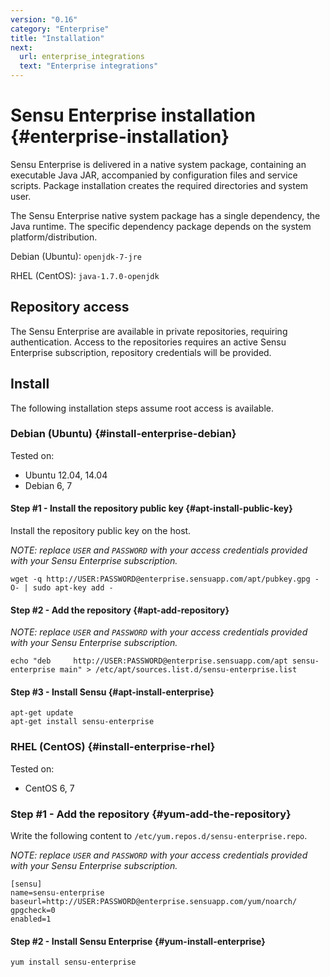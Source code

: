 ```yaml
---
version: "0.16"
category: "Enterprise"
title: "Installation"
next:
  url: enterprise_integrations
  text: "Enterprise integrations"
---
```


# Sensu Enterprise installation {#enterprise-installation}

Sensu Enterprise is delivered in a native system package, containing an
executable Java JAR, accompanied by configuration files and service
scripts. Package installation creates the required directories and
system user.

The Sensu Enterprise native system package has a single dependency,
the Java runtime. The specific dependency package depends on the
system platform/distribution.

Debian (Ubuntu): `openjdk-7-jre`

RHEL (CentOS): `java-1.7.0-openjdk`

## Repository access

The Sensu Enterprise are available in private repositories, requiring
authentication. Access to the repositories requires an active Sensu Enterprise
subscription, repository credentials will be provided.

## Install

The following installation steps assume root access is available.

### Debian (Ubuntu) {#install-enterprise-debian}

Tested on:

* Ubuntu 12.04, 14.04
* Debian 6, 7

#### Step #1 - Install the repository public key {#apt-install-public-key}

Install the repository public key on the host.

_NOTE: replace `USER` and `PASSWORD` with your access credentials
provided with your Sensu Enterprise subscription._

~~~ shell
wget -q http://USER:PASSWORD@enterprise.sensuapp.com/apt/pubkey.gpg -O- | sudo apt-key add -
~~~

#### Step #2 - Add the repository {#apt-add-repository}

_NOTE: replace `USER` and `PASSWORD` with your access credentials
provided with your Sensu Enterprise subscription._

~~~ shell
echo "deb     http://USER:PASSWORD@enterprise.sensuapp.com/apt sensu-enterprise main" > /etc/apt/sources.list.d/sensu-enterprise.list
~~~

#### Step #3 - Install Sensu {#apt-install-enterprise}

~~~shell
apt-get update
apt-get install sensu-enterprise
~~~

### RHEL (CentOS) {#install-enterprise-rhel}

Tested on:

* CentOS 6, 7

### Step #1 - Add the repository {#yum-add-the-repository}

Write the following content to `/etc/yum.repos.d/sensu-enterprise.repo`.

_NOTE: replace `USER` and `PASSWORD` with your access credentials
provided with your Sensu Enterprise subscription._

~~~ shell
[sensu]
name=sensu-enterprise
baseurl=http://USER:PASSWORD@enterprise.sensuapp.com/yum/noarch/
gpgcheck=0
enabled=1
~~~

#### Step #2 - Install Sensu Enterprise {#yum-install-enterprise}

~~~shell
yum install sensu-enterprise
~~~
